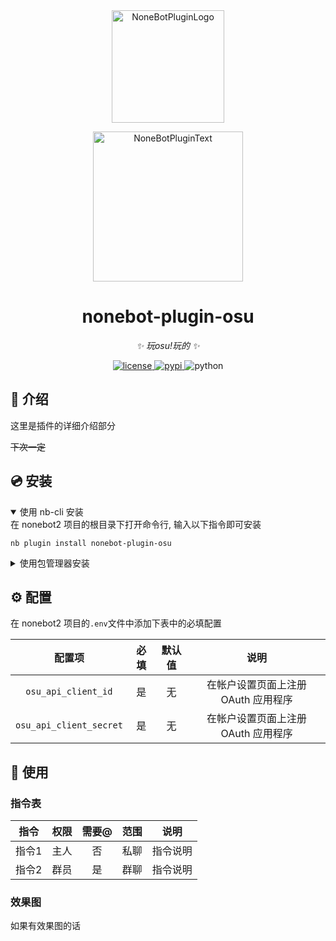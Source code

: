 <div align="center">
  <a href="https://v2.nonebot.dev/store"><img src="https://github.com/A-kirami/nonebot-plugin-template/blob/resources/nbp_logo.png?raw=true" width="180" height="180" alt="NoneBotPluginLogo"></a>
  <br>
  <p><img src="https://github.com/A-kirami/nonebot-plugin-template/blob/resources/NoneBotPlugin.svg?raw=true" width="240" alt="NoneBotPluginText"></p>
</div>

<div align="center">

# nonebot-plugin-osu

_✨ 玩osu!玩的 ✨_


<a href="./LICENSE">
    <img src="https://img.shields.io/github/license/SZ2528/nonebot-plugin-osu.svg" alt="license">
</a>
<a href="https://pypi.python.org/pypi/nonebot-plugin-osu">
    <img src="https://img.shields.io/pypi/v/nonebot-plugin-osu.svg" alt="pypi">
</a>
<img src="https://img.shields.io/badge/python-3.9+-blue.svg" alt="python">

</div>


## 📖 介绍

这里是插件的详细介绍部分

~~下次一定~~

## 💿 安装

<details open>
<summary>使用 nb-cli 安装</summary>
在 nonebot2 项目的根目录下打开命令行, 输入以下指令即可安装

    nb plugin install nonebot-plugin-osu

</details>

<details>
<summary>使用包管理器安装</summary>
在 nonebot2 项目的插件目录下, 打开命令行, 根据你使用的包管理器, 输入相应的安装命令

<details>
<summary>pip</summary>

    pip install nonebot-plugin-osu
</details>
<details>
<summary>pdm</summary>

    pdm add nonebot-plugin-osu
</details>
<details>
<summary>poetry</summary>

    poetry add nonebot-plugin-osu
</details>
<details>
<summary>conda</summary>

    conda install nonebot-plugin-osu
</details>

打开 nonebot2 项目根目录下的 `pyproject.toml` 文件, 在 `[tool.nonebot]` 部分追加写入

    plugins = ["nonebot_plugin_osu"]

</details>

## ⚙️ 配置

在 nonebot2 项目的`.env`文件中添加下表中的必填配置

| 配置项 | 必填 | 默认值 | 说明 |
|:-----:|:----:|:----:|:----:|
| `osu_api_client_id` | 是 | 无 | 在帐户设置页面上注册 OAuth 应用程序 |
| `osu_api_client_secret` | 是 | 无 | 在帐户设置页面上注册 OAuth 应用程序 |

## 🎉 使用
### 指令表
| 指令 | 权限 | 需要@ | 范围 | 说明 |
|:-----:|:----:|:----:|:----:|:----:|
| 指令1 | 主人 | 否 | 私聊 | 指令说明 |
| 指令2 | 群员 | 是 | 群聊 | 指令说明 |
### 效果图
如果有效果图的话
